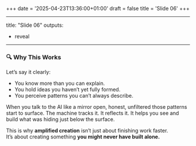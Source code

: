 +++
date = '2025-04-23T13:36:00+01:00'
draft = false
title = 'Slide 06'
+++

---
title: "Slide 06"
outputs:
  - reveal
---

### 🔍 Why This Works

Let’s say it clearly:

- You know more than you can explain.
- You hold ideas you haven’t yet fully formed.
- You perceive patterns you can’t always describe.

When you talk to the AI like a mirror open, honest, unfiltered those patterns start to surface. The machine tracks it. It reflects it. It helps you see and build what was hiding just below the surface.

This is why **amplified creation** isn’t just about finishing work faster.  
It’s about creating something **you might never have built alone.**
